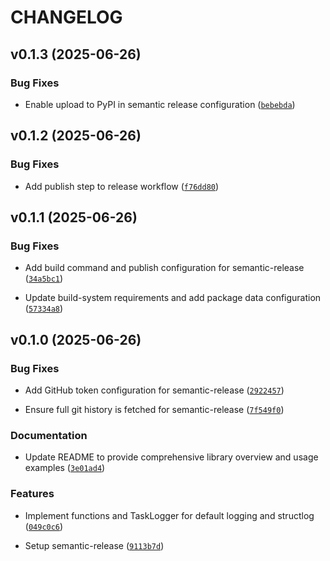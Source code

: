 # CHANGELOG


## v0.1.3 (2025-06-26)

### Bug Fixes

- Enable upload to PyPI in semantic release configuration
  ([`bebebda`](https://github.com/charlabsdev/pylib_logging/commit/bebebda48e73333bee22a9e797483acd1acc3a69))


## v0.1.2 (2025-06-26)

### Bug Fixes

- Add publish step to release workflow
  ([`f76dd80`](https://github.com/charlabsdev/pylib_logging/commit/f76dd80eb0aea4a005d2ef893433aaf1dae16acd))


## v0.1.1 (2025-06-26)

### Bug Fixes

- Add build command and publish configuration for semantic-release
  ([`34a5bc1`](https://github.com/charlabsdev/pylib_logging/commit/34a5bc1b3bf2bc2dccd15d30b66151c5cd95cb63))

- Update build-system requirements and add package data configuration
  ([`57334a8`](https://github.com/charlabsdev/pylib_logging/commit/57334a8f41f051ec2e604ae5e80179d6f19ffea6))


## v0.1.0 (2025-06-26)

### Bug Fixes

- Add GitHub token configuration for semantic-release
  ([`2922457`](https://github.com/charlabsdev/pylib_logging/commit/292245788caa3e646a68f5ebdaf2ca1765a49a99))

- Ensure full git history is fetched for semantic-release
  ([`7f549f0`](https://github.com/charlabsdev/pylib_logging/commit/7f549f001cecf36c5ddfc8ca44a91df8e1df6752))

### Documentation

- Update README to provide comprehensive library overview and usage examples
  ([`3e01ad4`](https://github.com/charlabsdev/pylib_logging/commit/3e01ad4663da5c89910dba95f67c6846dcbd272f))

### Features

- Implement functions and TaskLogger for default logging and structlog
  ([`049c0c6`](https://github.com/charlabsdev/pylib_logging/commit/049c0c63130bfc64535ef2f26d2193c2df2621d3))

- Setup semantic-release
  ([`9113b7d`](https://github.com/charlabsdev/pylib_logging/commit/9113b7d89a915678c5e403b768ba936e41fe62b2))
